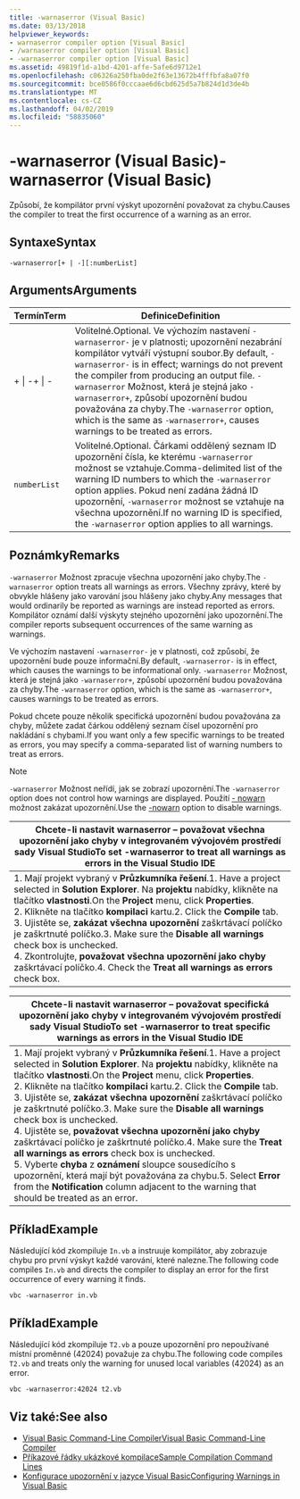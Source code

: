 ```yaml
---
title: -warnaserror (Visual Basic)
ms.date: 03/13/2018
helpviewer_keywords:
- warnaserror compiler option [Visual Basic]
- /warnaserror compiler option [Visual Basic]
- -warnaserror compiler option [Visual Basic]
ms.assetid: 49819f1d-a1bd-4201-affe-5afe6d9712e1
ms.openlocfilehash: c06326a250fba0de2f63e13672b4fffbfa8a07f0
ms.sourcegitcommit: bce0586f0cccaae6d6cbd625d5a7b824d1d3de4b
ms.translationtype: MT
ms.contentlocale: cs-CZ
ms.lasthandoff: 04/02/2019
ms.locfileid: "58835060"
---
```

# <a name="-warnaserror-visual-basic"></a><span data-ttu-id="8ce6b-102">-warnaserror (Visual Basic)</span><span class="sxs-lookup"><span data-stu-id="8ce6b-102">-warnaserror (Visual Basic)</span></span>
<span data-ttu-id="8ce6b-103">Způsobí, že kompilátor první výskyt upozornění považovat za chybu.</span><span class="sxs-lookup"><span data-stu-id="8ce6b-103">Causes the compiler to treat the first occurrence of a warning as an error.</span></span>  
  
## <a name="syntax"></a><span data-ttu-id="8ce6b-104">Syntaxe</span><span class="sxs-lookup"><span data-stu-id="8ce6b-104">Syntax</span></span>  
  
```  
-warnaserror[+ | -][:numberList]  
```  
  
## <a name="arguments"></a><span data-ttu-id="8ce6b-105">Arguments</span><span class="sxs-lookup"><span data-stu-id="8ce6b-105">Arguments</span></span>  
  
|<span data-ttu-id="8ce6b-106">Termín</span><span class="sxs-lookup"><span data-stu-id="8ce6b-106">Term</span></span>|<span data-ttu-id="8ce6b-107">Definice</span><span class="sxs-lookup"><span data-stu-id="8ce6b-107">Definition</span></span>|  
|---|---|  
|<span data-ttu-id="8ce6b-108">+ &#124; -</span><span class="sxs-lookup"><span data-stu-id="8ce6b-108">+ &#124; -</span></span>|<span data-ttu-id="8ce6b-109">Volitelné.</span><span class="sxs-lookup"><span data-stu-id="8ce6b-109">Optional.</span></span> <span data-ttu-id="8ce6b-110">Ve výchozím nastavení `-warnaserror-` je v platnosti; upozornění nezabrání kompilátor vytváří výstupní soubor.</span><span class="sxs-lookup"><span data-stu-id="8ce6b-110">By default, `-warnaserror-` is in effect; warnings do not prevent the compiler from producing an output file.</span></span> <span data-ttu-id="8ce6b-111">`-warnaserror` Možnost, která je stejná jako `-warnaserror+`, způsobí upozornění budou považována za chyby.</span><span class="sxs-lookup"><span data-stu-id="8ce6b-111">The `-warnaserror` option, which is the same as `-warnaserror+`, causes warnings to be treated as errors.</span></span>|  
|`numberList`|<span data-ttu-id="8ce6b-112">Volitelné.</span><span class="sxs-lookup"><span data-stu-id="8ce6b-112">Optional.</span></span> <span data-ttu-id="8ce6b-113">Čárkami oddělený seznam ID upozornění čísla, ke kterému `-warnaserror` možnost se vztahuje.</span><span class="sxs-lookup"><span data-stu-id="8ce6b-113">Comma-delimited list of the warning ID numbers to which the `-warnaserror` option applies.</span></span> <span data-ttu-id="8ce6b-114">Pokud není zadána žádná ID upozornění, `-warnaserror` možnost se vztahuje na všechna upozornění.</span><span class="sxs-lookup"><span data-stu-id="8ce6b-114">If no warning ID is specified, the `-warnaserror` option applies to all warnings.</span></span>|  
  
## <a name="remarks"></a><span data-ttu-id="8ce6b-115">Poznámky</span><span class="sxs-lookup"><span data-stu-id="8ce6b-115">Remarks</span></span>  
 <span data-ttu-id="8ce6b-116">`-warnaserror` Možnost zpracuje všechna upozornění jako chyby.</span><span class="sxs-lookup"><span data-stu-id="8ce6b-116">The `-warnaserror` option treats all warnings as errors.</span></span> <span data-ttu-id="8ce6b-117">Všechny zprávy, které by obvykle hlášeny jako varování jsou hlášeny jako chyby.</span><span class="sxs-lookup"><span data-stu-id="8ce6b-117">Any messages that would ordinarily be reported as warnings are instead reported as errors.</span></span> <span data-ttu-id="8ce6b-118">Kompilátor oznámí další výskyty stejného upozornění jako upozornění.</span><span class="sxs-lookup"><span data-stu-id="8ce6b-118">The compiler reports subsequent occurrences of the same warning as warnings.</span></span>  
  
 <span data-ttu-id="8ce6b-119">Ve výchozím nastavení `-warnaserror-` je v platnosti, což způsobí, že upozornění bude pouze informační.</span><span class="sxs-lookup"><span data-stu-id="8ce6b-119">By default, `-warnaserror-` is in effect, which causes the warnings to be informational only.</span></span> <span data-ttu-id="8ce6b-120">`-warnaserror` Možnost, která je stejná jako `-warnaserror+`, způsobí upozornění budou považována za chyby.</span><span class="sxs-lookup"><span data-stu-id="8ce6b-120">The `-warnaserror` option, which is the same as `-warnaserror+`, causes warnings to be treated as errors.</span></span>  
  
 <span data-ttu-id="8ce6b-121">Pokud chcete pouze několik specifická upozornění budou považována za chyby, můžete zadat čárkou oddělený seznam čísel upozornění pro nakládání s chybami.</span><span class="sxs-lookup"><span data-stu-id="8ce6b-121">If you want only a few specific warnings to be treated as errors, you may specify a comma-separated list of warning numbers to treat as errors.</span></span>  
  
> [!NOTE]
>  <span data-ttu-id="8ce6b-122">`-warnaserror` Možnost neřídí, jak se zobrazí upozornění.</span><span class="sxs-lookup"><span data-stu-id="8ce6b-122">The `-warnaserror` option does not control how warnings are displayed.</span></span> <span data-ttu-id="8ce6b-123">Použití [- nowarn](../../../visual-basic/reference/command-line-compiler/nowarn.md) možnost zakázat upozornění.</span><span class="sxs-lookup"><span data-stu-id="8ce6b-123">Use the [-nowarn](../../../visual-basic/reference/command-line-compiler/nowarn.md) option to disable warnings.</span></span>  
  
|<span data-ttu-id="8ce6b-124">Chcete-li nastavit warnaserror – považovat všechna upozornění jako chyby v integrovaném vývojovém prostředí sady Visual Studio</span><span class="sxs-lookup"><span data-stu-id="8ce6b-124">To set -warnaserror to treat all warnings as errors in the Visual Studio IDE</span></span>|  
|---|  
|<span data-ttu-id="8ce6b-125">1.  Mají projekt vybraný v **Průzkumníka řešení**.</span><span class="sxs-lookup"><span data-stu-id="8ce6b-125">1.  Have a project selected in **Solution Explorer**.</span></span> <span data-ttu-id="8ce6b-126">Na **projektu** nabídky, klikněte na tlačítko **vlastnosti**.</span><span class="sxs-lookup"><span data-stu-id="8ce6b-126">On the **Project** menu, click **Properties**.</span></span> <br /><span data-ttu-id="8ce6b-127">2.  Klikněte na tlačítko **kompilaci** kartu.</span><span class="sxs-lookup"><span data-stu-id="8ce6b-127">2.  Click the **Compile** tab.</span></span><br /><span data-ttu-id="8ce6b-128">3.  Ujistěte se, **zakázat všechna upozornění** zaškrtávací políčko je zaškrtnuté políčko.</span><span class="sxs-lookup"><span data-stu-id="8ce6b-128">3.  Make sure the **Disable all warnings** check box is unchecked.</span></span><br /><span data-ttu-id="8ce6b-129">4.  Zkontrolujte, **považovat všechna upozornění jako chyby** zaškrtávací políčko.</span><span class="sxs-lookup"><span data-stu-id="8ce6b-129">4.  Check the **Treat all warnings as errors** check box.</span></span>|  
  
|<span data-ttu-id="8ce6b-130">Chcete-li nastavit warnaserror – považovat specifická upozornění jako chyby v integrovaném vývojovém prostředí sady Visual Studio</span><span class="sxs-lookup"><span data-stu-id="8ce6b-130">To set -warnaserror to treat specific warnings as errors in the Visual Studio IDE</span></span>|  
|---|  
|<span data-ttu-id="8ce6b-131">1.  Mají projekt vybraný v **Průzkumníka řešení**.</span><span class="sxs-lookup"><span data-stu-id="8ce6b-131">1.  Have a project selected in **Solution Explorer**.</span></span> <span data-ttu-id="8ce6b-132">Na **projektu** nabídky, klikněte na tlačítko **vlastnosti**.</span><span class="sxs-lookup"><span data-stu-id="8ce6b-132">On the **Project** menu, click **Properties**.</span></span><br /><span data-ttu-id="8ce6b-133">2.  Klikněte na tlačítko **kompilaci** kartu.</span><span class="sxs-lookup"><span data-stu-id="8ce6b-133">2.  Click the **Compile** tab.</span></span><br /><span data-ttu-id="8ce6b-134">3.  Ujistěte se, **zakázat všechna upozornění** zaškrtávací políčko je zaškrtnuté políčko.</span><span class="sxs-lookup"><span data-stu-id="8ce6b-134">3.  Make sure the **Disable all warnings** check box is unchecked.</span></span><br /><span data-ttu-id="8ce6b-135">4.  Ujistěte se, **považovat všechna upozornění jako chyby** zaškrtávací políčko je zaškrtnuté políčko.</span><span class="sxs-lookup"><span data-stu-id="8ce6b-135">4.  Make sure the **Treat all warnings as errors** check box is unchecked.</span></span><br /><span data-ttu-id="8ce6b-136">5.  Vyberte **chyba** z **oznámení** sloupce sousedícího s upozornění, která mají být považována za chybu.</span><span class="sxs-lookup"><span data-stu-id="8ce6b-136">5.  Select **Error** from the **Notification** column adjacent to the warning that should be treated as an error.</span></span>|  
  
## <a name="example"></a><span data-ttu-id="8ce6b-137">Příklad</span><span class="sxs-lookup"><span data-stu-id="8ce6b-137">Example</span></span>  
 <span data-ttu-id="8ce6b-138">Následující kód zkompiluje `In.vb` a instruuje kompilátor, aby zobrazuje chybu pro první výskyt každé varování, které nalezne.</span><span class="sxs-lookup"><span data-stu-id="8ce6b-138">The following code compiles `In.vb` and directs the compiler to display an error for the first occurrence of every warning it finds.</span></span>  
  
```console
vbc -warnaserror in.vb  
```  
  
## <a name="example"></a><span data-ttu-id="8ce6b-139">Příklad</span><span class="sxs-lookup"><span data-stu-id="8ce6b-139">Example</span></span>  
 <span data-ttu-id="8ce6b-140">Následující kód zkompiluje `T2.vb` a pouze upozornění pro nepoužívané místní proměnné (42024) považuje za chybu.</span><span class="sxs-lookup"><span data-stu-id="8ce6b-140">The following code compiles `T2.vb` and treats only the warning for unused local variables (42024) as an error.</span></span>  
  
```console
vbc -warnaserror:42024 t2.vb  
```  
  
## <a name="see-also"></a><span data-ttu-id="8ce6b-141">Viz také:</span><span class="sxs-lookup"><span data-stu-id="8ce6b-141">See also</span></span>

- [<span data-ttu-id="8ce6b-142">Visual Basic Command-Line Compiler</span><span class="sxs-lookup"><span data-stu-id="8ce6b-142">Visual Basic Command-Line Compiler</span></span>](../../../visual-basic/reference/command-line-compiler/index.md)
- [<span data-ttu-id="8ce6b-143">Příkazové řádky ukázkové kompilace</span><span class="sxs-lookup"><span data-stu-id="8ce6b-143">Sample Compilation Command Lines</span></span>](../../../visual-basic/reference/command-line-compiler/sample-compilation-command-lines.md)
- [<span data-ttu-id="8ce6b-144">Konfigurace upozornění v jazyce Visual Basic</span><span class="sxs-lookup"><span data-stu-id="8ce6b-144">Configuring Warnings in Visual Basic</span></span>](/visualstudio/ide/configuring-warnings-in-visual-basic)
